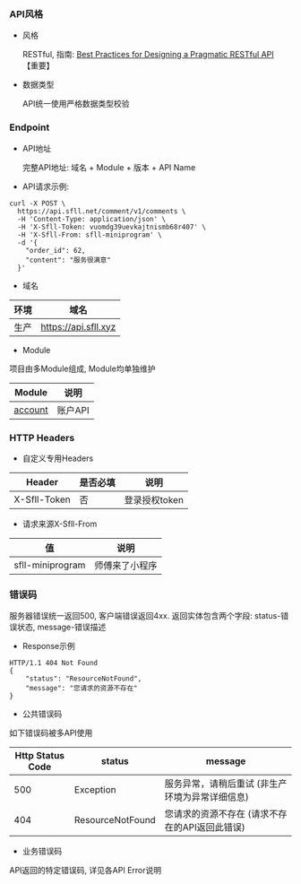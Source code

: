 ### API风格

- 风格 

  RESTful, 指南: <a href="https://www.vinaysahni.com/best-practices-for-a-pragmatic-restful-api" target="_blank">Best Practices for Designing a Pragmatic RESTful API</a> 【重要】

- 数据类型

  API统一使用严格数据类型校验 

### Endpoint

- API地址

  完整API地址: 域名 + Module + 版本 + API Name

- API请求示例:
```
curl -X POST \
  https://api.sfll.net/comment/v1/comments \
  -H 'Content-Type: application/json' \
  -H 'X-Sfll-Token: vuomdg39uevkajtnismb68r407' \
  -H 'X-Sfll-From: sfll-miniprogram' \
  -d '{
    "order_id": 62,
    "content": "服务很满意"
  }'
```

- 域名

环境 | 域名
---|---
生产 | https://api.sfll.xyz

- Module

项目由多Module组成, Module均单独维护

Module | 说明
---|---
[account](#api-account)             | 账户API           

### HTTP Headers

- 自定义专用Headers

Header | 是否必填 | 说明
---|---|---
X-Sfll-Token | 否 | 登录授权token

- 请求来源X-Sfll-From

值 | 说明
--- | ---
sfll-miniprogram | 师傅来了小程序

### 错误码

服务器错误统一返回500, 客户端错误返回4xx. 返回实体包含两个字段: status-错误状态, message-错误描述

- Response示例
```
HTTP/1.1 404 Not Found
{
    "status": "ResourceNotFound",
    "message": "您请求的资源不存在"
}
```

- 公共错误码

如下错误码被多API使用
 
Http Status Code | status | message
---|---|---
500 | Exception | 服务异常，请稍后重试 (非生产环境为异常详细信息)
404 | ResourceNotFound | 您请求的资源不存在 (请求不存在的API返回此错误)

- 业务错误码

API返回的特定错误码, 详见各API Error说明

